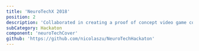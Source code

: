 ```yaml
---
title: 'NeuroTechX 2018'
position: 2
description: 'Collaborated in creating a proof of concept video game controlled with real-time EEG signals from the brain. Built with Python3 and Unity.'
subCategory: Hackaton
component: 'neuroTechCover'
github: 'https://github.com/nicolaszu/NeuroTechHackaton'
---
```

